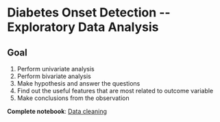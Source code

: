 # Diabetes Onset Detection -- Exploratory Data Analysis

## Goal
1. Perform univariate analysis
2. Perform bivariate analysis
3. Make hypothesis and answer the questions
4. Find out the useful features that are most related to outcome variable
5. Make conclusions from the observation

**Complete notebook**: [Data cleaning](https://github.com/george1577/Thinkful_Data_Science/blob/master/Capstone%20project/Capstone%20project%201/Exploratory%20Data%20Analysis/Exploratory_Data_Analysis.ipynb)

